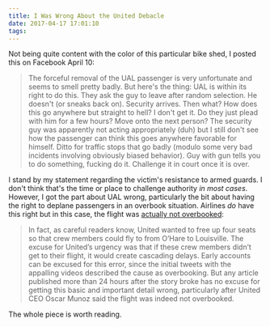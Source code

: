 ```yaml
---
title: I Was Wrong About the United Debacle
date: 2017-04-17 17:01:10
tags:
---
```


Not being quite content with the color of this particular bike shed, I posted this on Facebook April 10:

> The forceful removal of the UAL passenger is very unfortunate and seems to smell pretty badly. But here's the thing: UAL is within its right to do this. They ask the guy to leave after random selection. He doesn't (or sneaks back on). Security arrives. Then what? How does this go anywhere but straight to hell? I don't get it. Do they just plead with him for a few hours? Move onto the next person? The security guy was apparently not acting appropriately (duh) but I still don't see how the passenger can think this goes anywhere favorable for himself. Ditto for traffic stops that go badly (modulo some very bad incidents involving obviously biased behavior). Guy with gun tells you to do something, fucking do it. Challenge it in court once it is over.

I stand by my statement regarding the victim's resistance to armed guards. I don't think that's the time or place to challenge authority *in most cases*. However, I got the part about UAL wrong, particularly the bit about having the right to deplane passengers in an overbook situation. Airlines *do* have this right but in this case, the flight was [actually not overbooked](http://www.nakedcapitalism.com/2017/04/united-passenger-removal-reporting-management-fail.html):

> In fact, as careful readers know, United wanted to free up four seats so that crew members could fly to from O’Hare to Louisville. The excuse for United’s urgency was that if these crew members didn’t get to their flight, it would create cascading delays. Early accounts can be excused for this error, since the initial tweets with the appalling videos described the cause as overbooking. But any article published more than 24 hours after the story broke has no excuse for getting this basic and important detail wrong, particularly after United CEO Oscar Munoz said the flight was indeed not overbooked.

The whole piece is worth reading. 
